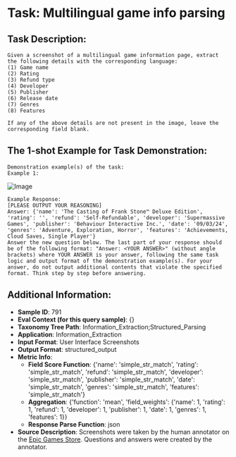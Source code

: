 # Task: Multilingual game info parsing

## Task Description:

```
Given a screenshot of a multilingual game information page, extract the following details with the corresponding language:
(1) Game name 
(2) Rating 
(3) Refund type 
(4) Developer 
(5) Publisher 
(6) Release date 
(7) Genres 
(8) Features

If any of the above details are not present in the image, leave the corresponding field blank.
```

## The 1-shot Example for Task Demonstration:

```
Demonstration example(s) of the task:
Example 1:
```

![Image](multilingual_game_info_parsing1.png)

```
Example Response:
[PLEASE OUTPUT YOUR REASONING]
Answer: {'name': 'The Casting of Frank Stone™ Deluxe Edition', 'rating': '', 'refund': 'Self-Refundable', 'developer': 'Supermassive Games', 'publisher': 'Behaviour Interactive Inc.', 'date': '09/03/24', 'genres': 'Adventure, Exploration, Horror', 'features': 'Achievements, Cloud Saves, Single Player'}
Answer the new question below. The last part of your response should be of the following format: "Answer: <YOUR ANSWER>" (without angle brackets) where YOUR ANSWER is your answer, following the same task logic and output format of the demonstration example(s). For your answer, do not output additional contents that violate the specified format. Think step by step before answering.
```

## Additional Information:

- **Sample ID**: 791
- **Eval Context (for this query sample)**: {}
- **Taxonomy Tree Path**: Information_Extraction;Structured_Parsing
- **Application**: Information_Extraction
- **Input Format**: User Interface Screenshots
- **Output Format**: structured_output
- **Metric Info**:
  - **Field Score Function**: {'name': 'simple_str_match', 'rating': 'simple_str_match', 'refund': 'simple_str_match', 'developer': 'simple_str_match', 'publisher': 'simple_str_match', 'date': 'simple_str_match', 'genres': 'simple_str_match', 'features': 'simple_str_match'}
  - **Aggregation**: {'function': 'mean', 'field_weights': {'name': 1, 'rating': 1, 'refund': 1, 'developer': 1, 'publisher': 1, 'date': 1, 'genres': 1, 'features': 1}}
  - **Response Parse Function**: json
- **Source Description**: Screenshots were taken by the human annotator on the [Epic Games Store](https://store.epicgames.com/). Questions and answers were created by the annotator.
